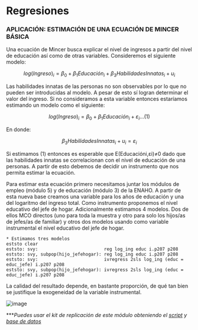 # Regresiones

### APLICACIÓN: ESTIMACIÓN DE UNA ECUACIÓN DE MINCER BÁSICA

Una ecuación de Mincer busca explicar el nivel de ingresos a partir del nivel de educación así como de otras variables. Consideremos el siguiente modelo:

$$log (Ingreso)_i = β_0+ β_1 Educación_i+ β_3 HabilidadesInnatas_i + u_i$$

Las habilidades innatas de las personas no son observables por lo que no pueden ser introducidas al modelo. A pesar de esto sí logran determinar el valor del ingreso. Si no consideramos a esta variable entonces estaríamos estimando un modelo como el siguiente:

$$log (Ingreso)_i = β_0+ β_1 Educación_i + ε_i ... (1) $$    

En donde: 

$$β_3 HabilidadesInnatas_i + u_i= ε_i$$

Si estimamos (1) entonces es esperable que E(Educacióni,εi)≠0 dado que las habilidades innatas se correlacionan con el nivel de educación de una personas. A partir de esto debemos de decidir un instrumento que nos permita estimar la ecuación.

Para estimar esta ecuación primero necesitamos juntar los módulos de empleo (módulo 5) y de educación (módulo 3) de la ENAHO. A partir de esta nueva base creamos una variable para los años de educación y una del logaritmo del ingreso total. Como instrumento proponemos el nivel educativo del jefe de hogar. Adicionalmente estimamos 4 modelos. Dos de ellos MCO directos (uno para toda la muestra y otro para solo los hijos/as de jefes/as de familiar) y otros dos modelos usando como variable instrumental el nivel educativo del jefe de hogar.

```
* Estimamos tres modelos
eststo clear
eststo: svy: 						 reg log_ing educ i.p207 p208
eststo: svy, subpop(hijo_jefehogar): reg log_ing educ i.p207 p208
eststo: svy: 					  	 ivregress 2sls log_ing (educ = educ_jefe) i.p207 p208
eststo: svy, subpop(hijo_jefehogar): ivregress 2sls log_ing (educ = educ_jefe) i.p207 p208
```

La calidad del resultado depende, en bastante proporción, de qué tan bien se justifique la exogeneidad de la variable instrumental. 

![image](https://user-images.githubusercontent.com/106888200/224335727-d78182a4-3c53-4abc-8c86-3d82ae60f8f9.png)


****Puedes usar el kit de replicación de este módulo obteniendo el [script](https://github.com/EconPUCP/Stata/blob/main/_An%C3%A1lisis/Scripts/Regresi%C3%B3n/9_Aplicaci%C3%B3n_mincer.do "script") y [base de datos](https://github.com/EconPUCP/Stata/tree/main/_An%C3%A1lisis/Data "base de datos")*
